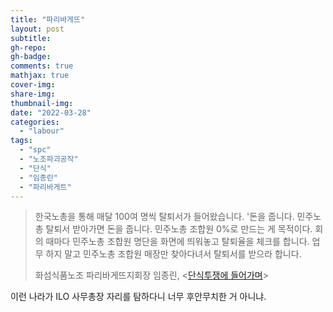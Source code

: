 ```yaml
---
title: "파리바게뜨"
layout: post
subtitle: 
gh-repo:
gh-badge:
comments: true
mathjax: true
cover-img:
share-img: 
thumbnail-img:
date: "2022-03-28"
categories: 
  - "labour"
tags: 
  - "spc"
  - "노조파괴공작"
  - "단식"
  - "임종린"
  - "파리바게트"
---
```


> 한국노총을 통해 매달 100여 명씩 탈퇴서가 들어왔습니다. '돈을 줍니다. 민주노총 탈퇴서 받아가면 돈을 줍니다. 민주노총 조합원 0%로 만드는 게 목적이다. 회의 때마다 민주노총 조합원 명단을 화면에 띄워놓고 탈퇴율을 체크를 합니다. 업무 하지 말고 민주노총 조합원 매장만 찾아다녀서 탈퇴서를 받으라 합니다.
> 
> 화섬식품노조 파리바게뜨지회장 임종린, \<[단식투쟁에 들어가며](https://twitter.com/pblu_nojo/status/1508246128407756807?s=20&t=4pJ6w_bd6lBVa1b_S3S8Mw)\>

이런 나라가 ILO 사무총장 자리를 탐하다니 너무 후안무치한 거 아니냐.
